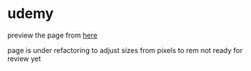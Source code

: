 # udemy
preview the page from <a href="https://abdo-taha.github.io/udemy/">here</a>

page is under refactoring to adjust sizes from pixels to rem 
not ready for review yet
